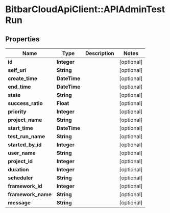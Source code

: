 # BitbarCloudApiClient::APIAdminTestRun

## Properties
Name | Type | Description | Notes
------------ | ------------- | ------------- | -------------
**id** | **Integer** |  | [optional] 
**self_uri** | **String** |  | [optional] 
**create_time** | **DateTime** |  | [optional] 
**end_time** | **DateTime** |  | [optional] 
**state** | **String** |  | [optional] 
**success_ratio** | **Float** |  | [optional] 
**priority** | **Integer** |  | [optional] 
**project_name** | **String** |  | [optional] 
**start_time** | **DateTime** |  | [optional] 
**test_run_name** | **String** |  | [optional] 
**started_by_id** | **Integer** |  | [optional] 
**user_name** | **String** |  | [optional] 
**project_id** | **Integer** |  | [optional] 
**duration** | **Integer** |  | [optional] 
**scheduler** | **String** |  | [optional] 
**framework_id** | **Integer** |  | [optional] 
**framework_name** | **String** |  | [optional] 
**message** | **String** |  | [optional] 

